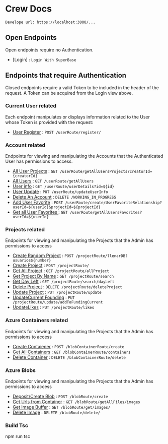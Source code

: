 # Crew Docs

`Develope url: https://localhost:3000/...`

## Open Endpoints

Open endpoints require no Authentication.

- [Login] : `Login With SuperBase`

## Endpoints that require Authentication

Closed endpoints require a valid Token to be included in the header of the
request. A Token can be acquired from the Login view above.

### Current User related

Each endpoint manipulates or displays information related to the User whose
Token is provided with the request:

- [User Register](./readme/userRoute/register.md) : `POST /userRoute/register/`

### Account related

Endpoints for viewing and manipulating the Accounts that the Authenticated User
has permissions to access.

- [All User Projects](./readme/userRoute/getAllUsersProjects) : `GET /userRoute/getAllUsersProjects?creatorId={creatorId}`
- [All Users](./readme/userRoute/getAllUsers) : `GET /userRoute/getAllUsers`
- [User info](./readme/userRoute/getUserInfo.md) : `GET /userRoute/userDetails?id=${id}`
- [User Update](./readme/userRoute/updateUserInfo.md) : `PUT /userRoute/updateUserInfo`
- [Delete An Account](./readme/userRoute/delete.md) : `DELETE /WORKING_IN_PROGRESS`
- [Add User Favorite](./readme/userRoute/postUserFavorite.md) : `POST /userRoute/create/UserFavoriteRelationship?userId=${userId}&projectId=${projectId}`
- [Get all User Favorites ](./readme/userRoute/getAllUserFavorites.md) : `GET /userRoute/getAllUsersFavorites?userId=${userId}`

### Projects related

Endpoints for viewing and manipulating the Projects that the Admin
has permissions to access

- [Create Random Project](./readme/projectRoute/llenarDB100.md) : `POST /projectRoute/llenarDB?usuarios${number}`
- [Create Project](./readme/projectRoute/createProject.md) : `POST /projectRoute/`
- [Get All Project](./readme/projectRoute/allProjects.md) : `GET /projectRoute/allProject`
- [Get Project By Name](./readme/projectRoute/projectByName.md) : `GET /projectRoute/search`
- [Get Day Left](./readme/projectRoute/projectDeyLeft.md) : `GET /projectRoute/search/dayLeft`
- [Delete Project](./readme/projectRoute/deleteProject.md) : `DELETE /projectRoute/deleteProject`
- [Update Project](./readme/projectRoute/updateProject.md) : `PUT /projectRoute/update`
- [UpdateCurrent Founding](./readme/projectRoute/updateCurrentFouding.md) : `PUT /projectRoute/update/addToFundingCurrent`
- [UpdateLikes](./readme/projectRoute/updateLikes.md) : `PUT /projectRoute/likes`

### Azure Containers related

Endpoints for viewing and manipulating the Projects that the Admin
has permissions to access

- [Create Contaiener](./readme/blobContainerRoute/create.md) : `POST /blobContainerRoute/create`
- [Get All Containers](./readme/blobContainerRoute/containers.md) : `GET /blobContainerRoute/containers`
- [Delete Container](./readme/blobContainerRoute/delete.md) : `DELETE /blobContainerRoute/delete`

### Azure Blobs

Endpoints for viewing and manipulating the Projects that the Admin
has permissions to access

- [Deposit/Create Blob](./readme/blobRoute/create.md) : `POST /blobRoute/create`
- [Get Urls from Container](./readme/blobRoute/getAllFiles.md) : `GET /blobRoute/getAllFiles/images`
- [Get Image Buffer](./readme/blobRoute/images.md) : `GET /blobRoute/get/images/`
- [Delete Image](./readme/blobRoute/delete.md) : `DELETE /blobRoute/delete/`

### Build Tsc

npm run tsc
